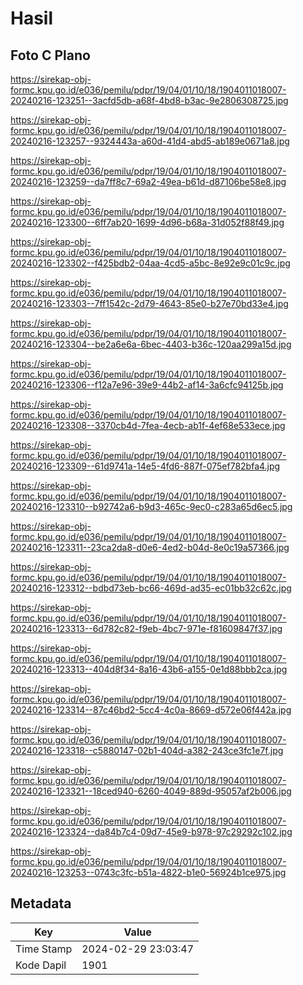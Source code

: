 # Hasil

## Foto C Plano

https://sirekap-obj-formc.kpu.go.id/e036/pemilu/pdpr/19/04/01/10/18/1904011018007-20240216-123251--3acfd5db-a68f-4bd8-b3ac-9e2806308725.jpg

https://sirekap-obj-formc.kpu.go.id/e036/pemilu/pdpr/19/04/01/10/18/1904011018007-20240216-123257--9324443a-a60d-41d4-abd5-ab189e0671a8.jpg

https://sirekap-obj-formc.kpu.go.id/e036/pemilu/pdpr/19/04/01/10/18/1904011018007-20240216-123259--da7ff8c7-69a2-49ea-b61d-d87106be58e8.jpg

https://sirekap-obj-formc.kpu.go.id/e036/pemilu/pdpr/19/04/01/10/18/1904011018007-20240216-123300--6ff7ab20-1699-4d96-b68a-31d052f88f49.jpg

https://sirekap-obj-formc.kpu.go.id/e036/pemilu/pdpr/19/04/01/10/18/1904011018007-20240216-123302--f425bdb2-04aa-4cd5-a5bc-8e92e9c01c9c.jpg

https://sirekap-obj-formc.kpu.go.id/e036/pemilu/pdpr/19/04/01/10/18/1904011018007-20240216-123303--7ff1542c-2d79-4643-85e0-b27e70bd33e4.jpg

https://sirekap-obj-formc.kpu.go.id/e036/pemilu/pdpr/19/04/01/10/18/1904011018007-20240216-123304--be2a6e6a-6bec-4403-b36c-120aa299a15d.jpg

https://sirekap-obj-formc.kpu.go.id/e036/pemilu/pdpr/19/04/01/10/18/1904011018007-20240216-123306--f12a7e96-39e9-44b2-af14-3a6cfc94125b.jpg

https://sirekap-obj-formc.kpu.go.id/e036/pemilu/pdpr/19/04/01/10/18/1904011018007-20240216-123308--3370cb4d-7fea-4ecb-ab1f-4ef68e533ece.jpg

https://sirekap-obj-formc.kpu.go.id/e036/pemilu/pdpr/19/04/01/10/18/1904011018007-20240216-123309--61d9741a-14e5-4fd6-887f-075ef782bfa4.jpg

https://sirekap-obj-formc.kpu.go.id/e036/pemilu/pdpr/19/04/01/10/18/1904011018007-20240216-123310--b92742a6-b9d3-465c-9ec0-c283a65d6ec5.jpg

https://sirekap-obj-formc.kpu.go.id/e036/pemilu/pdpr/19/04/01/10/18/1904011018007-20240216-123311--23ca2da8-d0e6-4ed2-b04d-8e0c19a57366.jpg

https://sirekap-obj-formc.kpu.go.id/e036/pemilu/pdpr/19/04/01/10/18/1904011018007-20240216-123312--bdbd73eb-bc66-469d-ad35-ec01bb32c62c.jpg

https://sirekap-obj-formc.kpu.go.id/e036/pemilu/pdpr/19/04/01/10/18/1904011018007-20240216-123313--6d782c82-f9eb-4bc7-971e-f81609847f37.jpg

https://sirekap-obj-formc.kpu.go.id/e036/pemilu/pdpr/19/04/01/10/18/1904011018007-20240216-123313--404d8f34-8a16-43b6-a155-0e1d88bbb2ca.jpg

https://sirekap-obj-formc.kpu.go.id/e036/pemilu/pdpr/19/04/01/10/18/1904011018007-20240216-123314--87c46bd2-5cc4-4c0a-8669-d572e06f442a.jpg

https://sirekap-obj-formc.kpu.go.id/e036/pemilu/pdpr/19/04/01/10/18/1904011018007-20240216-123318--c5880147-02b1-404d-a382-243ce3fc1e7f.jpg

https://sirekap-obj-formc.kpu.go.id/e036/pemilu/pdpr/19/04/01/10/18/1904011018007-20240216-123321--18ced940-6260-4049-889d-95057af2b006.jpg

https://sirekap-obj-formc.kpu.go.id/e036/pemilu/pdpr/19/04/01/10/18/1904011018007-20240216-123324--da84b7c4-09d7-45e9-b978-97c29292c102.jpg

https://sirekap-obj-formc.kpu.go.id/e036/pemilu/pdpr/19/04/01/10/18/1904011018007-20240216-123253--0743c3fc-b51a-4822-b1e0-56924b1ce975.jpg


## Metadata

| Key        | Value               |
| ---------- | ------------------- |
| Time Stamp | 2024-02-29 23:03:47 |
| Kode Dapil | 1901                |



